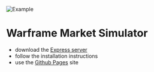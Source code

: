 ![Example](https://i.imgur.com/uLiRiQ1.png)
# Warframe Market Simulator
- download the [Express server](https://github.com/davidbrandon713/wfm-backend)
- follow the installation instructions
- use the [Github Pages](https://davidbrandon713.github.io/wfm-frontend/) site
